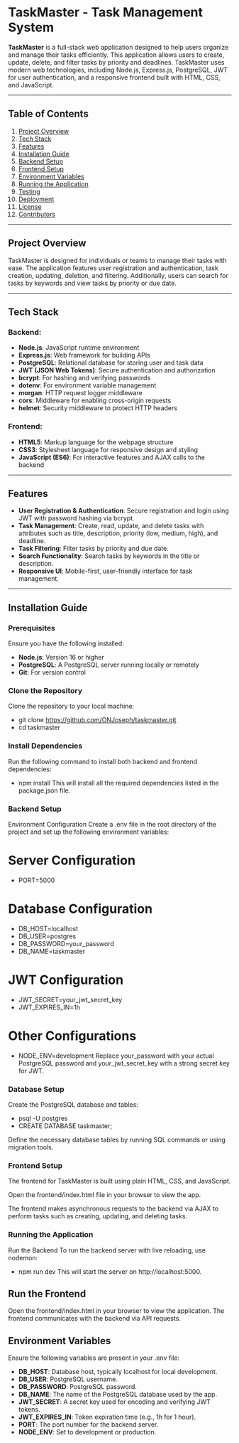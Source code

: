 # TaskMaster - Task Management System

**TaskMaster** is a full-stack web application designed to help users organize and manage their tasks efficiently. This application allows users to create, update, delete, and filter tasks by priority and deadlines. TaskMaster uses modern web technologies, including Node.js, Express.js, PostgreSQL, JWT for user authentication, and a responsive frontend built with HTML, CSS, and JavaScript.

---

## Table of Contents
1. [Project Overview](#project-overview)
2. [Tech Stack](#tech-stack)
3. [Features](#features)
4. [Installation Guide](#installation-guide)
5. [Backend Setup](#backend-setup)
6. [Frontend Setup](#frontend-setup)
7. [Environment Variables](#environment-variables)
8. [Running the Application](#running-the-application)
9. [Testing](#testing)
10. [Deployment](#deployment)
11. [License](#license)
12. [Contributors](#contributors)

---

## Project Overview

TaskMaster is designed for individuals or teams to manage their tasks with ease. The application features user registration and authentication, task creation, updating, deletion, and filtering. Additionally, users can search for tasks by keywords and view tasks by priority or due date.

---

## Tech Stack

### Backend:
- **Node.js**: JavaScript runtime environment
- **Express.js**: Web framework for building APIs
- **PostgreSQL**: Relational database for storing user and task data
- **JWT (JSON Web Tokens)**: Secure authentication and authorization
- **bcrypt**: For hashing and verifying passwords
- **dotenv**: For environment variable management
- **morgan**: HTTP request logger middleware
- **cors**: Middleware for enabling cross-origin requests
- **helmet**: Security middleware to protect HTTP headers

### Frontend:
- **HTML5**: Markup language for the webpage structure
- **CSS3**: Stylesheet language for responsive design and styling
- **JavaScript (ES6)**: For interactive features and AJAX calls to the backend

---

## Features

- **User Registration & Authentication**: Secure registration and login using JWT with password hashing via bcrypt.
- **Task Management**: Create, read, update, and delete tasks with attributes such as title, description, priority (low, medium, high), and deadline.
- **Task Filtering**: Filter tasks by priority and due date.
- **Search Functionality**: Search tasks by keywords in the title or description.
- **Responsive UI**: Mobile-first, user-friendly interface for task management.

---

## Installation Guide

### Prerequisites

Ensure you have the following installed:

- **Node.js**: Version 16 or higher
- **PostgreSQL**: A PostgreSQL server running locally or remotely
- **Git**: For version control

### Clone the Repository

Clone the repository to your local machine:

- git clone https://github.com/ONJoseph/taskmaster.git
- cd taskmaster

### Install Dependencies
Run the following command to install both backend and frontend dependencies:

- npm install
This will install all the required dependencies listed in the package.json file.

### Backend Setup
Environment Configuration
Create a .env file in the root directory of the project and set up the following environment variables:

# Server Configuration
- PORT=5000

# Database Configuration
- DB_HOST=localhost
- DB_USER=postgres
- DB_PASSWORD=your_password
- DB_NAME=taskmaster

# JWT Configuration
- JWT_SECRET=your_jwt_secret_key
- JWT_EXPIRES_IN=1h

# Other Configurations
- NODE_ENV=development
Replace your_password with your actual PostgreSQL password and your_jwt_secret_key with a strong secret key for JWT.

### Database Setup
Create the PostgreSQL database and tables:

- psql -U postgres
- CREATE DATABASE taskmaster;

Define the necessary database tables by running SQL commands or using migration tools.

### Frontend Setup
The frontend for TaskMaster is built using plain HTML, CSS, and JavaScript.

Open the frontend/index.html file in your browser to view the app.

The frontend makes asynchronous requests to the backend via AJAX to perform tasks such as creating, updating, and deleting tasks.

### Running the Application
Run the Backend
To run the backend server with live reloading, use nodemon:

- npm run dev
This will start the server on http://localhost:5000.

## Run the Frontend
Open the frontend/index.html in your browser to view the application. The frontend communicates with the backend via API requests.

## Environment Variables
Ensure the following variables are present in your .env file:

- **DB_HOST**: Database host, typically localhost for local development.
- **DB_USER**: PostgreSQL username.
- **DB_PASSWORD**: PostgreSQL password.
- **DB_NAME**: The name of the PostgreSQL database used by the app.
- **JWT_SECRET**: A secret key used for encoding and verifying JWT tokens.
- **JWT_EXPIRES_IN**: Token expiration time (e.g., 1h for 1 hour).
- **PORT**: The port number for the backend server.
- **NODE_ENV**: Set to development or production.
